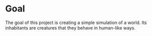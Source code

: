 # Goal

The goal of this project is creating a simple simulation of a world.
Its inhabitants are creatures that they behave in human-like ways.
